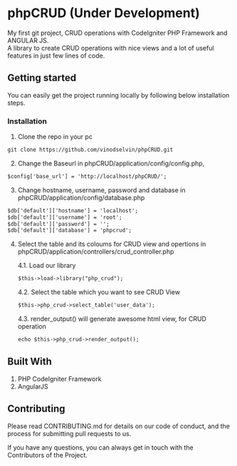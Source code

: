# phpCRUD (Under Development)

My first git project, CRUD operations with CodeIgniter PHP Framework and ANGULAR JS.    
A library to create CRUD operations with nice views and a lot of useful features in just few lines of code.

## Getting started

You can easily get the project running locally by following below installation steps.

### Installation

1. Clone the repo in your pc

```html
git clone https://github.com/vinodselvin/phpCRUD.git
```

2. Change the Baseurl in phpCRUD/application/config/config.php, 

```html
$config['base_url'] = 'http://localhost/phpCRUD/';
```

3. Change hostname, username, password and database in phpCRUD/application/config/database.php 

```html
$db['default']['hostname'] = 'localhost';
$db['default']['username'] = 'root';
$db['default']['password'] = '';
$db['default']['database'] = 'phpcrud';
```

4. Select the table and its coloums for CRUD view and opertions in phpCRUD/application/controllers/crud_controller.php  

     4.1. Load our library
     ```html
     $this->load->library("php_crud"); 
     ```

     4.2. Select the table which you want to see CRUD View
     ```html
     $this->php_crud->select_table('user_data'); 
     ```

     4.3. render_output() will generate awesome html view, for CRUD operation

     ```html
     echo $this->php_crud->render_output(); 
     ```

## Built With

1. PHP CodeIgniter Framework
2. AngularJS 

## Contributing

Please read CONTRIBUTING.md for details on our code of conduct, and the process for submitting pull requests to us.    
     
If you have any questions, you can always get in touch with the Contributors of the Project.    
